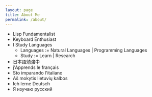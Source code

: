 ```yaml
---
layout: page
title: About Me
permalink: /about/
---
```


* Lisp Fundamentalist
* Keyboard Enthusiast
* I Study Languages
  - Languages := Natural Languages | Programming Languages
  - Study := Learn | Research
* 日本語勉強中
* j'Apprends le français
* Sto imparando l'italiano
* Aš mokytis lietuvių kalbos
* Ich lerne Deutsch
* Я изучаю русский

